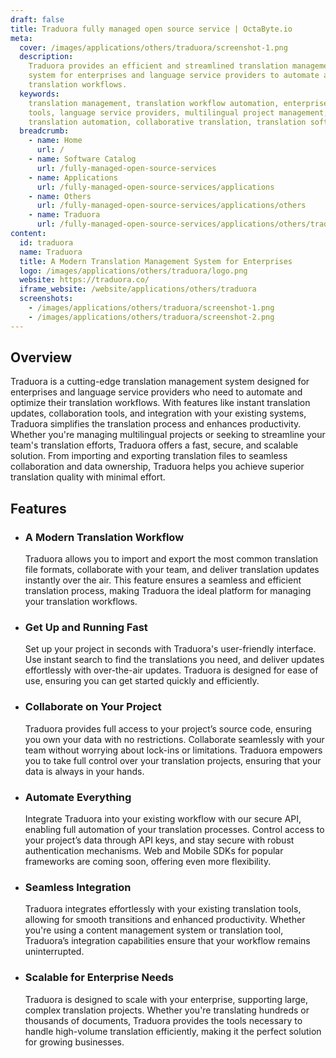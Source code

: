 ```yaml
---
draft: false
title: Traduora fully managed open source service | OctaByte.io
meta:
  cover: /images/applications/others/traduora/screenshot-1.png
  description:
    Traduora provides an efficient and streamlined translation management
    system for enterprises and language service providers to automate and manage their
    translation workflows.
  keywords:
    translation management, translation workflow automation, enterprise translation
    tools, language service providers, multilingual project management, API integration,
    translation automation, collaborative translation, translation software
  breadcrumb:
    - name: Home
      url: /
    - name: Software Catalog
      url: /fully-managed-open-source-services
    - name: Applications
      url: /fully-managed-open-source-services/applications
    - name: Others
      url: /fully-managed-open-source-services/applications/others
    - name: Traduora
      url: /fully-managed-open-source-services/applications/others/traduora
content:
  id: traduora
  name: Traduora
  title: A Modern Translation Management System for Enterprises
  logo: /images/applications/others/traduora/logo.png
  website: https://traduora.co/
  iframe_website: /website/applications/others/traduora
  screenshots:
    - /images/applications/others/traduora/screenshot-1.png
    - /images/applications/others/traduora/screenshot-2.png
---
```


## Overview

Traduora is a cutting-edge translation management system designed for enterprises and language service providers who need to automate and optimize their translation workflows. With features like instant translation updates, collaboration tools, and integration with your existing systems, Traduora simplifies the translation process and enhances productivity. Whether you're managing multilingual projects or seeking to streamline your team's translation efforts, Traduora offers a fast, secure, and scalable solution. From importing and exporting translation files to seamless collaboration and data ownership, Traduora helps you achieve superior translation quality with minimal effort.

## Features

- ### A Modern Translation Workflow

  Traduora allows you to import and export the most common translation file formats, collaborate with your team, and deliver translation updates instantly over the air. This feature ensures a seamless and efficient translation process, making Traduora the ideal platform for managing your translation workflows.

- ### Get Up and Running Fast

  Set up your project in seconds with Traduora's user-friendly interface. Use instant search to find the translations you need, and deliver updates effortlessly with over-the-air updates. Traduora is designed for ease of use, ensuring you can get started quickly and efficiently.

- ### Collaborate on Your Project

  Traduora provides full access to your project’s source code, ensuring you own your data with no restrictions. Collaborate seamlessly with your team without worrying about lock-ins or limitations. Traduora empowers you to take full control over your translation projects, ensuring that your data is always in your hands.

- ### Automate Everything

  Integrate Traduora into your existing workflow with our secure API, enabling full automation of your translation processes. Control access to your project’s data through API keys, and stay secure with robust authentication mechanisms. Web and Mobile SDKs for popular frameworks are coming soon, offering even more flexibility.

- ### Seamless Integration

  Traduora integrates effortlessly with your existing translation tools, allowing for smooth transitions and enhanced productivity. Whether you're using a content management system or translation tool, Traduora’s integration capabilities ensure that your workflow remains uninterrupted.

- ### Scalable for Enterprise Needs

  Traduora is designed to scale with your enterprise, supporting large, complex translation projects. Whether you're translating hundreds or thousands of documents, Traduora provides the tools necessary to handle high-volume translation efficiently, making it the perfect solution for growing businesses.
